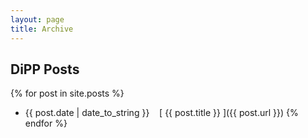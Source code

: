 ```yaml
---
layout: page
title: Archive
---
```


## DiPP Posts

{% for post in site.posts %}
  * {{ post.date | date_to_string }} &nbsp;&nbsp; [ {{ post.title }} ]({{ post.url }})
{% endfor %}
